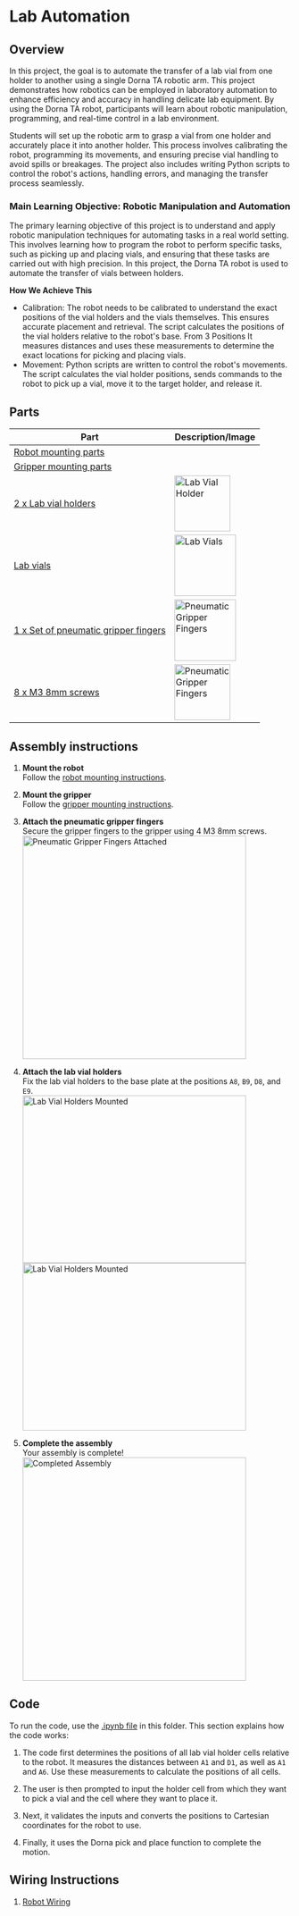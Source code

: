 # **Lab Automation**

## **Overview**
In this project, the goal is to automate the transfer of a lab vial from one holder to another using a single Dorna TA robotic arm. This project demonstrates how robotics can be employed in laboratory automation to enhance efficiency and accuracy in handling delicate lab equipment. By using the Dorna TA robot, participants will learn about robotic manipulation, programming, and real-time control in a lab environment.

Students will set up the robotic arm to grasp a vial from one holder and accurately place it into another holder. This process involves calibrating the robot, programming its movements, and ensuring precise vial handling to avoid spills or breakages. The project also includes writing Python scripts to control the robot's actions, handling errors, and managing the transfer process seamlessly.

### **Main Learning Objective: Robotic Manipulation and Automation**
The primary learning objective of this project is to understand and apply robotic manipulation techniques for automating tasks in a real world setting. This involves learning how to program the robot to perform specific tasks, such as picking up and placing vials, and ensuring that these tasks are carried out with high precision. In this project, the Dorna TA robot is used to automate the transfer of vials between holders.


**How We Achieve This**

*    Calibration: The robot needs to be calibrated to understand the exact positions of the vial holders and the vials themselves. This ensures accurate placement and retrieval. The script calculates the positions of the vial holders relative to the robot's base. From 3 Positions It measures distances and uses these measurements to determine the exact locations for picking and placing vials.
*    Movement: Python scripts are written to control the robot's movements. The script calculates the vial holder positions, sends commands to the robot to pick up a vial, move it to the target holder, and release it.

## **Parts**
| **Part** | **Description/Image** |
|---|---|
| [Robot mounting parts](https://github.com/dorna-robotics/education/blob/main/mount_robot/README.md#parts) |   |
| [Gripper mounting parts](https://github.com/dorna-robotics/education/blob/main/attach_two_finger_pneumatic_gripper/README.md#parts) |   |
| [2 x Lab vial holders](https://github.com/dorna-robotics/education/blob/main/lab_automation/Asset/Vial%20Holder%20v10.stl) | <img src="https://i.imgur.com/ISk7zYj.png" alt="Lab Vial Holder" width="100"/> |
| [Lab vials](https://www.amazon.com/dp/B0C8CVQK46?ref=cm_sw_r_cp_ud_dp_GB0VGHMMAQMXRGTBVY2K&ref_=cm_sw_r_cp_ud_dp_GB0VGHMMAQMXRGTBVY2K&social_share=cm_sw_r_cp_ud_dp_GB0VGHMMAQMXRGTBVY2K&skipTwisterOG=2&th=1) | <img src="https://i.imgur.com/RV7iDQn.png" alt="Lab Vials" width="110"/> |
| [1 x Set of pneumatic gripper fingers](https://github.com/dorna-robotics/education/blob/main/lab_automation/Asset/Gripper%20Finger%20v27.stl) | <img src="https://i.imgur.com/RCQjS1a.png" alt="Pneumatic Gripper Fingers" width="110"/> |
| [8 x M3 8mm screws](https://www.mcmaster.com/91290A113/) | <img src="https://i.imgur.com/S8DSl5u.png" alt="Pneumatic Gripper Fingers" width="100"/>  | 
## **Assembly instructions**

1. **Mount the robot**  
   Follow the [robot mounting instructions](https://github.com/dorna-robotics/education/blob/main/mount_robot/README.md#assembly).

2. **Mount the gripper**  
   Follow the [gripper mounting instructions](https://github.com/dorna-robotics/education/blob/main/attach_two_finger_pneumatic_gripper/README.md#assembly).

3. **Attach the pneumatic gripper fingers**  
   Secure the gripper fingers to the gripper using 4 M3 8mm screws.  
   <img src="https://i.imgur.com/qICma2g.jpeg" alt="Pneumatic Gripper Fingers Attached" width="400"/>

4. **Attach the lab vial holders**  
   Fix the lab vial holders to the base plate at the positions ``A8``, ``B9``, ``D8``, and ``E9``.  
   <img src="https://i.imgur.com/rmLVyGH.jpeg" alt="Lab Vial Holders Mounted" height="300" width="400"/>  
   <img src="https://i.imgur.com/gDl34yZ.jpeg" alt="Lab Vial Holders Mounted" height="300" width="400"/>

5. **Complete the assembly**  
   Your assembly is complete!  
   <img src="https://i.imgur.com/9lVQlcO.jpeg" alt="Completed Assembly" width="400"/>

## **Code**
To run the code, use the [.ipynb file](https://github.com/dorna-robotics/education/blob/main/lab_automation/lab_vial.ipynb) in this folder. This section explains how the code works:

1. The code first determines the positions of all lab vial holder cells relative to the robot. It measures the distances between ``A1`` and ``D1``, as well as ``A1`` and ``A6``. Use these measurements to calculate the positions of all cells.

2. The user is then prompted to input the holder cell from which they want to pick a vial and the cell where they want to place it.

3. Next, it validates the inputs and converts the positions to Cartesian coordinates for the robot to use.
   
5. Finally, it uses the Dorna pick and place function to complete the motion.

## **Wiring Instructions**
1. [Robot Wiring](https://github.com/dorna-robotics/education/tree/main/mount_robot)
